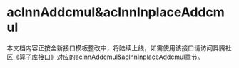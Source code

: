 # aclnnAddcmul&aclnnInplaceAddcmul

本文档内容正按全新接口模板整改中，将陆续上线，如需使用该接口请访问昇腾社区[《算子库接口》](https://hiascend.com/document/redirect/CannCommunityOplist)对应的aclnnAddcmul&aclnnInplaceAddcmul章节。